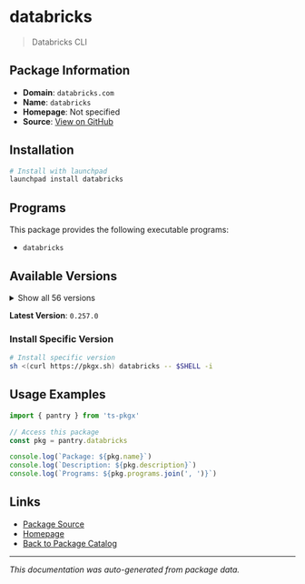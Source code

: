 # databricks

> Databricks CLI

## Package Information

- **Domain**: `databricks.com`
- **Name**: `databricks`
- **Homepage**: Not specified
- **Source**: [View on GitHub](https://github.com/pkgxdev/pantry/tree/main/projects/databricks.com/package.yml)

## Installation

```bash
# Install with launchpad
launchpad install databricks
```

## Programs

This package provides the following executable programs:

- `databricks`

## Available Versions

<details>
<summary>Show all 56 versions</summary>

- `0.257.0`, `0.256.0`, `0.255.0`, `0.254.0`, `0.253.0`
- `0.252.0`, `0.251.0`, `0.250.0`, `0.249.0`, `0.248.0`
- `0.247.1`, `0.247.0`, `0.246.0`, `0.245.0`, `0.244.0`
- `0.243.0`, `0.242.0`, `0.241.2`, `0.241.1`, `0.241.0`
- `0.240.0`, `0.239.1`, `0.239.0`, `0.238.0`, `0.237.0`
- `0.236.0`, `0.235.0`, `0.234.0`, `0.233.0`, `0.232.1`
- `0.232.0`, `0.231.0`, `0.230.0`, `0.229.0`, `0.228.1`
- `0.228.0`, `0.227.1`, `0.227.0`, `0.226.0`, `0.225.0`
- `0.224.1`, `0.224.0`, `0.223.2`, `0.223.1`, `0.223.0`
- `0.222.0`, `0.221.1`, `0.221.0`, `0.220.0`, `0.219.0`
- `0.218.1`, `0.218.0`, `0.217.1`, `0.217.0`, `0.216.0`
- `0.215.0`

</details>

**Latest Version**: `0.257.0`

### Install Specific Version

```bash
# Install specific version
sh <(curl https://pkgx.sh) databricks -- $SHELL -i
```

## Usage Examples

```typescript
import { pantry } from 'ts-pkgx'

// Access this package
const pkg = pantry.databricks

console.log(`Package: ${pkg.name}`)
console.log(`Description: ${pkg.description}`)
console.log(`Programs: ${pkg.programs.join(', ')}`)
```

## Links

- [Package Source](https://github.com/pkgxdev/pantry/tree/main/projects/databricks.com/package.yml)
- [Homepage](#)
- [Back to Package Catalog](../../package-catalog.md)

---

*This documentation was auto-generated from package data.*
